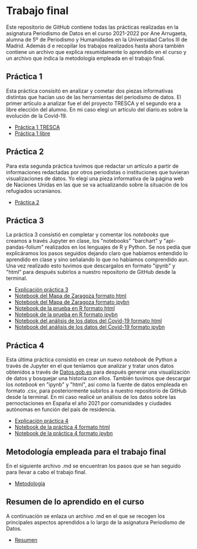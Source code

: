 # Trabajo final
Este repositorio de GitHub contiene todas las prácticas realizadas en la asignatura Periodismo de Datos en el curso 2021-2022 por Ane Arrugaeta, alumna de 5º de Periodismo y Humanidades en la Universidad Carlos III de Madrid. Además d   e recopilar los trabajos realizados hasta ahora también contiene un archivo que explica resumidamente lo aprendido en el curso y un archivo que indica la metodología empleada en el trabajo final.
## Práctica 1
Esta práctica consisitó en analizar y cometar dos piezas informativas distintas que hacían uso de las herramientas del periodismo de datos. El primer artículo a analizar fue el del proyecto TRESCA y el segundo era a libre elección del alumno. En mi caso elegí un artículo del diario.es sobre la evolución de la Covid-19.
- [Práctica 1 TRESCA](https://github.com/Pontedatos/aarrugaeta/blob/main/practica-1-TRESCA.md)
- [Práctica 1 libre](https://github.com/Pontedatos/aarrugaeta/blob/main/practica-1-libre.md)
## Práctica 2 
Para esta segunda práctica tuvimos que redactar un artículo a partir de informaciones redactadas por otros periodistas o instituciones que tuvieran visualizaciones de datos. Yo elegí una pieza informativa de la página web de Naciones Unidas en las que se va actualizando sobre la situación de los refugiados ucranianos.
- [Práctica 2](https://github.com/Pontedatos/aarrugaeta/blob/main/practica-2.md)
## Práctica 3 
La práctica 3 consistió en completar y comentar los *notebooks* que creamos a través Jupyter en clase, los "notebooks" "barchart" y "api-pandas-folium" realizados en los lenguajes de R y Python. Se nos pedía que explicáramos los pasos seguidos dejando claro que habíamos entendido lo aprendido en clase y sino señalando lo que no habíamos comprendido aun. Una vez realizado esto tuvimos que descargalos en formato "ipynb" y "html" para después subirlos a nuestro repositorio de GitHub desde la terminal.
- [Explicación práctica 3](https://github.com/Pontedatos/aarrugaeta/blob/main/practica-3.md)
- [Notebook del Mapa de Zaragoza formato html](https://github.com/aarrugaeta/Practica-3/blob/main/api-pandas-folium.html)
- [Notebook del Mapa de Zaragoza formato ipybn](https://github.com/aarrugaeta/Practica-3/blob/main/api-pandas-folium.ipynb)
- [Notebook de la prueba en R formato html](https://github.com/aarrugaeta/Practica-3/blob/main/probando-con-r.html)
- [Notebook de la prueba en R formato ipybn](https://github.com/aarrugaeta/Practica-3/blob/main/probando-con-r.ipynb)
- [Notebook del análisis de los datos del Covid-19 formato html](https://github.com/aarrugaeta/Practica-3/blob/main/python-api-covid-pandas.html)
- [Notebook del análisis de los datos del Covid-19 formato ipybn](https://github.com/aarrugaeta/Practica-3/blob/main/python-api-covid-pandas.ipybn)
## Práctica 4
Esta última práctica consistió en crear un nuevo *notebook* de Python a través de Jupyter en el que teníamos que analizar y tratar unos datos obtenidos a través de [Datos.gob.es](https://datos.gob.es/es) para después generar una visualización de datos y bosquejar una historia con ellos. También tuvimos que descargar los *notebook* en "ipynb" y "html", así como la fuente de datos empleada en formato .csv, para posteriormente subirlos a nuestro repositorio de GitHub desde la terminal. En mi caso realicé un análisis de los datos sobre las pernoctaciones en España el año 2021 por comunidades y ciudades autónomas en función del país de residencia.
- [Explicación práctica 4](https://github.com/Pontedatos/aarrugaeta/blob/main/practica-4.md)
- [Notebook de la práctica 4 formato html](https://github.com/Pontedatos/aarrugaeta/blob/main/Practica-4.html)
- [Notebook de la práctica 4 formato ipybn](https://github.com/Pontedatos/aarrugaeta/blob/main/Practica-4.ipybn)
## Metodología empleada para el trabajo final
En el siguiente archivo .md se encuentran los pasos que se han seguido para llevar a cabo el trabajo final. 
- [Metodología](https://github.com/Pontedatos/aarrugaeta/blob/main/metodologia.md)
## Resumen de lo aprendido en el curso
A continuación se enlaza un archivo .md en el que se recogen los principales aspectos aprendidos a lo largo de la asignatura Periodismo de Datos.
- [Resumen](https://github.com/Pontedatos/aarrugaeta/blob/main/resumen.md)
